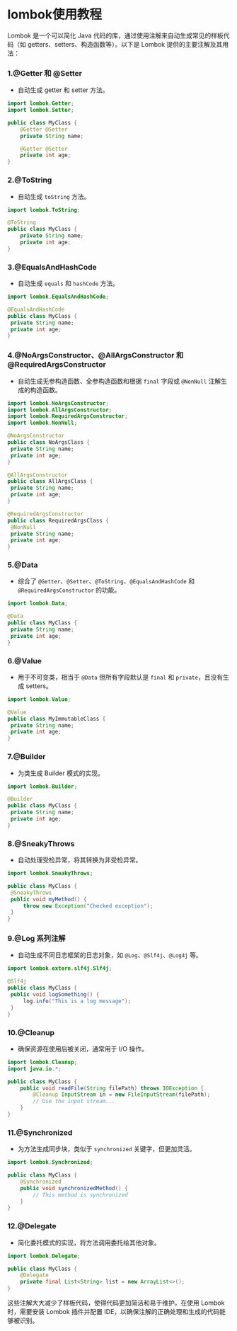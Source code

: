 # lombok使用教程

Lombok 是一个可以简化 Java 代码的库，通过使用注解来自动生成常见的样板代码（如 getters、setters、构造函数等）。以下是 Lombok 提供的主要注解及其用法：

### 1.@Getter 和 @Setter

- 自动生成 getter 和 setter 方法。

```java
import lombok.Getter;
import lombok.Setter;

public class MyClass {
    @Getter @Setter
    private String name;

    @Getter @Setter
    private int age;
}
```

### 2.@ToString

- 自动生成 `toString` 方法。

```java
import lombok.ToString;

@ToString
public class MyClass {
    private String name;
    private int age;
}
```

### 3.@EqualsAndHashCode

   - 自动生成 `equals` 和 `hashCode` 方法。

   ```java
import lombok.EqualsAndHashCode;

@EqualsAndHashCode
public class MyClass {
    private String name;
    private int age;
}
   ```

### 4.@NoArgsConstructor、@AllArgsConstructor 和 @RequiredArgsConstructor

   - 自动生成无参构造函数、全参构造函数和根据 `final` 字段或 `@NonNull` 注解生成的构造函数。

   ```java
import lombok.NoArgsConstructor;
import lombok.AllArgsConstructor;
import lombok.RequiredArgsConstructor;
import lombok.NonNull;

@NoArgsConstructor
public class NoArgsClass {
    private String name;
    private int age;
}

@AllArgsConstructor
public class AllArgsClass {
    private String name;
    private int age;
}

@RequiredArgsConstructor
public class RequiredArgsClass {
    @NonNull
    private String name;
    private int age;
}
   ```

### 5.@Data

   - 综合了 `@Getter`、`@Setter`、`@ToString`、`@EqualsAndHashCode` 和 `@RequiredArgsConstructor` 的功能。

   ```java
import lombok.Data;

@Data
public class MyClass {
    private String name;
    private int age;
}
   ```

### 6.@Value

   - 用于不可变类，相当于 `@Data` 但所有字段默认是 `final` 和 `private`，且没有生成 setters。

   ```java
import lombok.Value;

@Value
public class MyImmutableClass {
    private String name;
    private int age;
}
   ```

### 7.@Builder

   - 为类生成 Builder 模式的实现。

   ```java
import lombok.Builder;

@Builder
public class MyClass {
    private String name;
    private int age;
}
   ```

### 8.@SneakyThrows

   - 自动处理受检异常，将其转换为非受检异常。

   ```java
import lombok.SneakyThrows;

public class MyClass {
    @SneakyThrows
    public void myMethod() {
        throw new Exception("Checked exception");
    }
}
   ```

### 9.@Log 系列注解

   - 自动生成不同日志框架的日志对象，如 `@Log`、`@Slf4j`、`@Log4j` 等。

   ```java
import lombok.extern.slf4j.Slf4j;

@Slf4j
public class MyClass {
    public void logSomething() {
        log.info("This is a log message");
    }
}
   ```

### 10.@Cleanup

- 确保资源在使用后被关闭，通常用于 I/O 操作。

```java
import lombok.Cleanup;
import java.io.*;

public class MyClass {
    public void readFile(String filePath) throws IOException {
        @Cleanup InputStream in = new FileInputStream(filePath);
        // Use the input stream...
    }
}
```

### 11.@Synchronized

- 为方法生成同步块，类似于 `synchronized` 关键字，但更加灵活。

```java
import lombok.Synchronized;

public class MyClass {
    @Synchronized
    public void synchronizedMethod() {
        // This method is synchronized
    }
}
```

### 12.@Delegate

- 简化委托模式的实现，将方法调用委托给其他对象。

```java
import lombok.Delegate;

public class MyClass {
    @Delegate
    private final List<String> list = new ArrayList<>();
}
```

这些注解大大减少了样板代码，使得代码更加简洁和易于维护。在使用 Lombok 时，需要安装 Lombok 插件并配置 IDE，以确保注解的正确处理和生成的代码能够被识别。